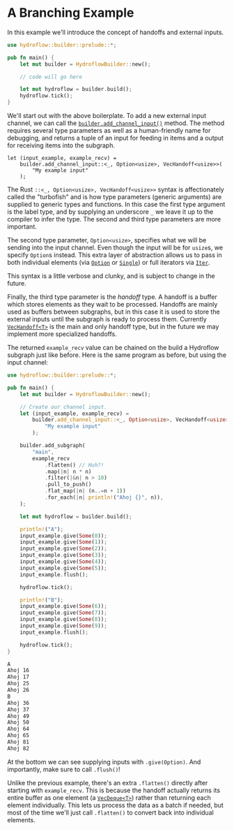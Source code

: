 # A Branching Example

In this example we'll introduce the concept of handoffs and external inputs.

```rust
use hydroflow::builder::prelude::*;

pub fn main() {
    let mut builder = HydroflowBuilder::new();

    // code will go here

    let mut hydroflow = builder.build();
    hydroflow.tick();
}
```

We'll start out with the above boilerplate. To add a new external input
channel, we can call the [`builder.add_channel_input()`](https://hydro-project.github.io/hydroflow/doc/hydroflow/builder/struct.HydroflowBuilder.html#method.add_channel_input)
method. The method requires several type parameters as well as a human-friendly
name for debugging, and returns a tuple of an input for feeding in items and a
output for receiving items into the subgraph.

```rust,ignore
let (input_example, example_recv) =
    builder.add_channel_input::<_, Option<usize>, VecHandoff<usize>>(
        "My example input"
    );
```

The Rust `::<_, Option<usize>, VecHandoff<usize>>` syntax is affectionately
called the "turbofish" and is how type parameters (generic arguments) are
supplied to generic types and functions. In this case the first type argument
is the label type, and by supplying an underscore `_` we leave it up to the
compiler to infer the type. The second and third type parameters are more
important.

The second type parameter, `Option<usize>`, specifies what we will be sending
into the input channel. Even though the input will be for `usize`s, we specify
`Option`s instead. This extra layer of abstraction allows us to pass in both
individual elements (via [`Option`](https://doc.rust-lang.org/stable/std/option/enum.Option.html)
or [`Single`](https://hydro-project.github.io/hydroflow/doc/hydroflow/lang/collections/struct.Single.html))
or full iterators via [`Iter`](https://hydro-project.github.io/hydroflow/doc/hydroflow/lang/collections/struct.Iter.html).

This syntax is a little verbose and clunky, and is subject to change in the
future.

Finally, the third type parameter is the _handoff_ type. A handoff is a buffer
which stores elements as they wait to be processed. Handoffs are mainly used as
buffers between subgraphs, but in this case it is used to store the external
inputs until the subgraph is ready to process them.
Currently [`VecHandoff<T>`](https://hydro-project.github.io/hydroflow/doc/hydroflow/scheduled/handoff/struct.VecHandoff.html)
is the main and only handoff type, but in the future we may implement more
specialized handoffs.

The returned `example_recv` value can be chained on the build a Hydroflow
subgraph just like before. Here is the same program as before, but using the
input channel:

```rust
use hydroflow::builder::prelude::*;

pub fn main() {
    let mut builder = HydroflowBuilder::new();

    // Create our channel input.
    let (input_example, example_recv) =
        builder.add_channel_input::<_, Option<usize>, VecHandoff<usize>>(
            "My example input"
        );

    builder.add_subgraph(
        "main",
        example_recv
            .flatten() // Huh?!
            .map(|n| n * n)
            .filter(|&n| n > 10)
            .pull_to_push()
            .flat_map(|n| (n..=n + 1))
            .for_each(|n| println!("Ahoj {}", n)),
    );

    let mut hydroflow = builder.build();

    println!("A");
    input_example.give(Some(0));
    input_example.give(Some(1));
    input_example.give(Some(2));
    input_example.give(Some(3));
    input_example.give(Some(4));
    input_example.give(Some(5));
    input_example.flush();

    hydroflow.tick();

    println!("B");
    input_example.give(Some(6));
    input_example.give(Some(7));
    input_example.give(Some(8));
    input_example.give(Some(9));
    input_example.flush();

    hydroflow.tick();
}
```
```txt
A
Ahoj 16
Ahoj 17
Ahoj 25
Ahoj 26
B
Ahoj 36
Ahoj 37
Ahoj 49
Ahoj 50
Ahoj 64
Ahoj 65
Ahoj 81
Ahoj 82
```
At the bottom we can see supplying inputs with `.give(Option)`. And
importantly, make sure to call `.flush()`!

Unlike the previous example, there's an extra `.flatten()` directly after
starting with `example_recv`. This is because the handoff actually returns its
entire buffer as one element (a [`VecDeque<T>`](https://doc.rust-lang.org/std/collections/struct.VecDeque.html))
rather than returning each element individually. This lets us process the data
as a batch if needed, but most of the time we'll just call `.flatten()` to
convert back into individual elements.
